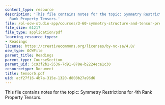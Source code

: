 ```yaml
---
content_type: resource
description: 'This file contains notes for the topic: Symmetry Restrictions for 4th
  Rank Property Tensors.'
file: /ol-ocw-studio-app/courses/3-60-symmetry-structure-and-tensor-properties-of-materials-fall-2005/acf27f164b7a315e1320d808b27a96d6_tensor6.pdf
file_size: 61217
file_type: application/pdf
learning_resource_types:
- Readings
license: https://creativecommons.org/licenses/by-nc-sa/4.0/
ocw_type: OCWFile
parent_title: Readings
parent_type: CourseSection
parent_uid: 5c93f2b1-5536-7d91-878e-b2224ece1c30
resourcetype: Document
title: tensor6.pdf
uid: acf27f16-4b7a-315e-1320-d808b27a96d6
---
```

This file contains notes for the topic: Symmetry Restrictions for 4th Rank Property Tensors.